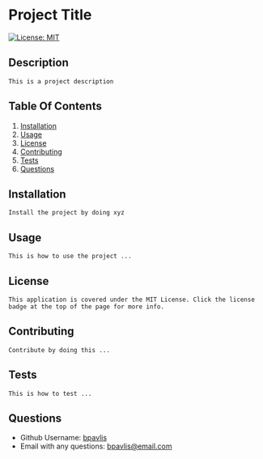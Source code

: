 # Project Title
[![License: MIT](https://img.shields.io/badge/License-MIT-yellow.svg)](https://opensource.org/licenses/MIT)

## Description
    This is a project description

## Table Of Contents
1. [Installation](#installation)
2. [Usage](#usage)
3. [License](#license)
4. [Contributing](#contributing)
5. [Tests](#tests)
6. [Questions](#questions)

## Installation <a id="installation"></a>
    Install the project by doing xyz

## Usage <a id="usage"></a>
    This is how to use the project ...

## License <a id="license"></a> 
    This application is covered under the MIT License. Click the license badge at the top of the page for more info.

## Contributing <a id="contributing"></a>
    Contribute by doing this ...

## Tests <a id="tests"></a>
    This is how to test ...

## Questions <a id="questions"></a>
- Github Username: [bpavlis](https://github.com/bpavlis)
- Email with any questions: [bpavlis@email.com](bpavlis@email.com)